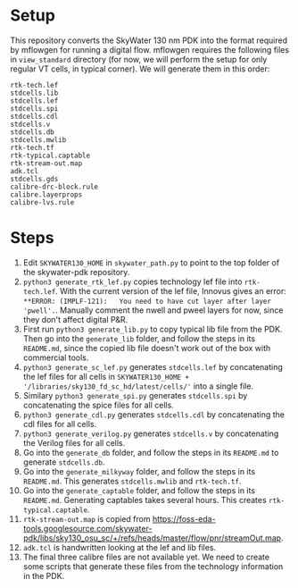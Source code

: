 # Setup

This repository converts the SkyWater 130 nm PDK into the format required by mflowgen for running a digital flow. mflowgen requires the following files in `view_standard` directory (for now, we will perform the setup for only regular VT cells, in typical corner). We will generate them in this order:
```
rtk-tech.lef
stdcells.lib
stdcells.lef
stdcells.spi
stdcells.cdl
stdcells.v
stdcells.db
stdcells.mwlib
rtk-tech.tf
rtk-typical.captable
rtk-stream-out.map
adk.tcl
stdcells.gds
calibre-drc-block.rule
calibre.layerprops
calibre-lvs.rule
```

# Steps
1. Edit `SKYWATER130_HOME` in `skywater_path.py` to point to the top folder of the skywater-pdk repository.
2. `python3 generate_rtk_lef.py` copies technology lef file into `rtk-tech.lef`.
With the current version of the lef file, Innovus gives an error: `**ERROR: (IMPLF-121):   You need to have cut layer after layer 'pwell'.`. Manually comment the nwell and pweel layers for now, since they don't affect digital P&R.
3. First run `python3 generate_lib.py` to copy typical lib file from the PDK. Then go into the `generate_lib` folder, and follow the steps in its `README.md`, since the copied lib file doesn't work out of the box with commercial tools.
4. `python3 generate_sc_lef.py` generates `stdcells.lef` by concatenating the lef files for all cells in `SKYWATER130_HOME + '/libraries/sky130_fd_sc_hd/latest/cells/'` into a single file.
5. Similary `python3 generate_spi.py` generates `stdcells.spi` by concatenating the spice files for all cells.
6. `python3 generate_cdl.py` generates `stdcells.cdl` by concatenating the cdl files for all cells.
7. `python3 generate_verilog.py` generates `stdcells.v` by concatenating the Verilog files for all cells.
8. Go into the `generate_db` folder, and follow the steps in its `README.md` to generate `stdcells.db`.
9. Go into the `generate_milkyway` folder, and follow the steps in its `README.md`. This generates `stdcells.mwlib` and `rtk-tech.tf`.
10. Go into the `generate_captable` folder, and follow the steps in its `README.md`. Generating captables takes several hours. This creates `rtk-typical.captable`.
11. `rtk-stream-out.map` is copied from https://foss-eda-tools.googlesource.com/skywater-pdk/libs/sky130_osu_sc/+/refs/heads/master/flow/pnr/streamOut.map.
12. `adk.tcl` is handwritten looking at the lef and lib files.
13. The final three calibre files are not available yet. We need to create some scripts that generate these files from the technology information in the PDK.